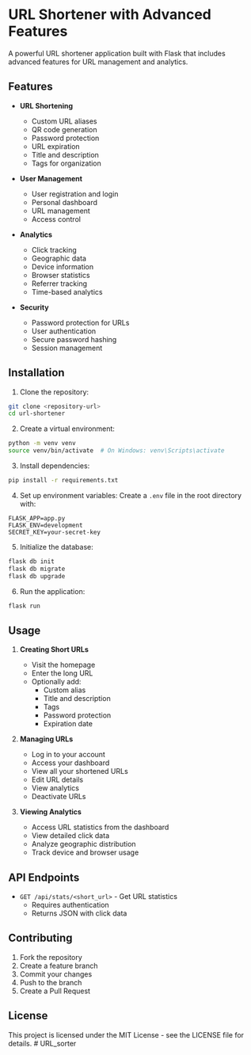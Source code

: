 # URL Shortener with Advanced Features

A powerful URL shortener application built with Flask that includes advanced features for URL management and analytics.

## Features

- **URL Shortening**
  - Custom URL aliases
  - QR code generation
  - Password protection
  - URL expiration
  - Title and description
  - Tags for organization

- **User Management**
  - User registration and login
  - Personal dashboard
  - URL management
  - Access control

- **Analytics**
  - Click tracking
  - Geographic data
  - Device information
  - Browser statistics
  - Referrer tracking
  - Time-based analytics

- **Security**
  - Password protection for URLs
  - User authentication
  - Secure password hashing
  - Session management

## Installation

1. Clone the repository:
```bash
git clone <repository-url>
cd url-shortener
```

2. Create a virtual environment:
```bash
python -m venv venv
source venv/bin/activate  # On Windows: venv\Scripts\activate
```

3. Install dependencies:
```bash
pip install -r requirements.txt
```

4. Set up environment variables:
Create a `.env` file in the root directory with:
```
FLASK_APP=app.py
FLASK_ENV=development
SECRET_KEY=your-secret-key
```

5. Initialize the database:
```bash
flask db init
flask db migrate
flask db upgrade
```

6. Run the application:
```bash
flask run
```

## Usage

1. **Creating Short URLs**
   - Visit the homepage
   - Enter the long URL
   - Optionally add:
     - Custom alias
     - Title and description
     - Tags
     - Password protection
     - Expiration date

2. **Managing URLs**
   - Log in to your account
   - Access your dashboard
   - View all your shortened URLs
   - Edit URL details
   - View analytics
   - Deactivate URLs

3. **Viewing Analytics**
   - Access URL statistics from the dashboard
   - View detailed click data
   - Analyze geographic distribution
   - Track device and browser usage

## API Endpoints

- `GET /api/stats/<short_url>` - Get URL statistics
  - Requires authentication
  - Returns JSON with click data

## Contributing

1. Fork the repository
2. Create a feature branch
3. Commit your changes
4. Push to the branch
5. Create a Pull Request

## License

This project is licensed under the MIT License - see the LICENSE file for details. #   U R L _ s o r t e r  
 